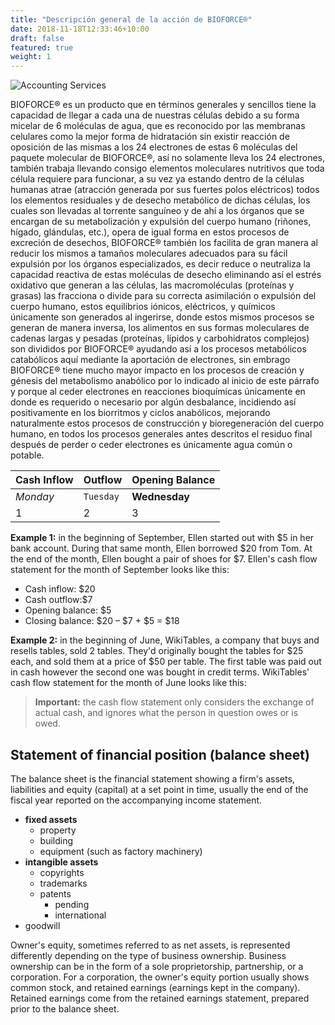 ```yaml
---
title: "Descripción general de la acción de BIOFORCE®"
date: 2018-11-18T12:33:46+10:00
draft: false
featured: true
weight: 1
---
```


![Accounting Services](/images/austin-distel-nGc5RT2HmF0-unsplash.jpg)

BIOFORCE® es un producto que en términos generales y sencillos tiene la capacidad de llegar a cada una de nuestras células debido a su forma micelar de 6 moléculas de agua, que es reconocido por las membranas celulares como la mejor forma de hidratación sin existir reacción de oposición de las mismas a los 24 electrones de estas 6 moléculas del paquete molecular de BIOFORCE®, así no solamente lleva los 24 electrones, también trabaja llevando consigo elementos moleculares nutritivos que toda célula requiere para funcionar, a su vez ya estando dentro de la células humanas atrae (atracción generada por sus fuertes polos eléctricos) todos los elementos residuales y de desecho metabólico de dichas células, los cuales son llevadas al torrente sanguíneo y de ahí a los órganos que se encargan de su metabolización y expulsión del cuerpo humano (riñones, hígado, glándulas, etc.), opera de igual forma en estos procesos de excreción de desechos, BIOFORCE® también los facilita de gran manera al reducir los mismos a tamaños moleculares adecuados para su fácil expulsión por los órganos especializados, es decir reduce o neutraliza la capacidad reactiva de estas moléculas de desecho eliminando así el estrés oxidativo que generan a las células, las macromoléculas (proteínas y grasas) las fracciona o divide para su correcta asimilación o expulsión del cuerpo humano, estos equilibrios iónicos, eléctricos, y químicos  únicamente son generados al ingerirse, donde estos mismos procesos se generan de manera inversa, los alimentos en sus formas moleculares de cadenas largas y pesadas (proteínas, lípidos y carbohidratos complejos) son divididos por BIOFORCE® ayudando así a los procesos metabólicos catabólicos aquí mediante la aportación de electrones, sin embrago BIOFORCE® tiene mucho mayor impacto en los procesos de creación y génesis del metabolismo anabólico por lo indicado al inicio de este párrafo y porque al ceder electrones en reacciones bioquímicas únicamente en donde es requerido o necesario por algún desbalance, incidiendo así positivamente en los biorritmos y ciclos anabólicos, mejorando naturalmente estos procesos de construcción y bioregeneración del cuerpo humano, en todos los procesos generales antes descritos el residuo final después de perder o ceder electrones es únicamente agua común o potable.

Cash Inflow | Outflow | Opening Balance
--- | --- | ---
*Monday* | `Tuesday` | **Wednesday**
1 | 2 | 3


**Example 1:** in the beginning of September, Ellen started out with $5 in her bank account. During that same month, Ellen borrowed $20 from Tom. At the end of the month, Ellen bought a pair of shoes for $7. Ellen's cash flow statement for the month of September looks like this:

* Cash inflow: $20
* Cash outflow:$7
* Opening balance: $5
* Closing balance: $20 – $7 + $5 = $18

**Example 2:** in the beginning of June, WikiTables, a company that buys and resells tables, sold 2 tables. They'd originally bought the tables for $25 each, and sold them at a price of $50 per table. The first table was paid out in cash however the second one was bought in credit terms. WikiTables' cash flow statement for the month of June looks like this:

> **Important:** the cash flow statement only considers the exchange of actual cash, and ignores what the person in question owes or is owed.

## Statement of financial position (balance sheet)
The balance sheet is the financial statement showing a firm's assets, liabilities and equity (capital) at a set point in time, usually the end of the fiscal year reported on the accompanying income statement. 

- **fixed assets**
    - property
    - building
    - equipment (such as factory machinery)
- **intangible assets**
    - copyrights
    - trademarks
    - patents
        - pending
        - international
- goodwill

Owner's equity, sometimes referred to as net assets, is represented differently depending on the type of business ownership. Business ownership can be in the form of a sole proprietorship, partnership, or a corporation. For a corporation, the owner's equity portion usually shows common stock, and retained earnings (earnings kept in the company). Retained earnings come from the retained earnings statement, prepared prior to the balance sheet.
